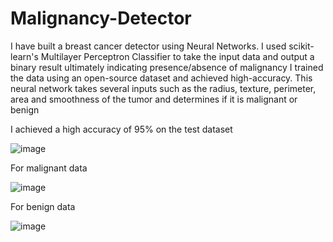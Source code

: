 # Malignancy-Detector

I have built a breast cancer detector using Neural Networks.
I used scikit-learn's Multilayer Perceptron Classifier to take the input data and output a binary result ultimately indicating presence/absence of malignancy
I trained the data using an open-source dataset and achieved high-accuracy.
This neural network takes several inputs such as the radius, texture, perimeter, area and smoothness of the tumor and determines if it is malignant or benign


I achieved a high accuracy of 95% on the test dataset

![image](https://user-images.githubusercontent.com/78297958/143455912-a13f2be3-092d-4884-a1c4-ac11613bdf1a.png)


For malignant data

![image](https://user-images.githubusercontent.com/78297958/143455615-cb31db2c-4156-4720-9dfa-72bd71391acf.png)



For benign data

![image](https://user-images.githubusercontent.com/78297958/143455662-28e3a756-00ec-4c41-a21d-53e164bb4cb1.png)




